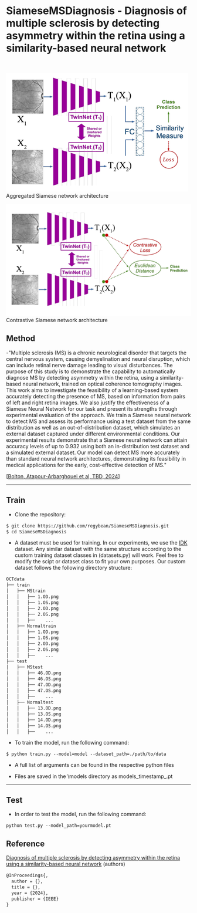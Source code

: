 # SiameseMSDiagnosis - Diagnosis of multiple sclerosis by detecting asymmetry within the retina using a similarity-based neural network

<br>

![Aggregated](https://github.com/regybean/SiameseMSDiagnosis/blob/main/imgs/aggregated_diagram.png)
Aggregated Siamese network architecture

![Contrastive](https://github.com/regybean/SiameseMSDiagnosis/blob/main/imgs/contrastive_diagram.png)
Contrastive Siamese network architecture

## Method

-"Multiple sclerosis (MS) is a chronic neurological disorder that targets the central nervous system, causing demyelination and neural disruption, which can include retinal nerve damage leading to visual disturbances. The purpose of this study is to demonstrate the capability to automatically diagnose MS by detecting asymmetry within the retina, using a similarity-based neural network, trained on optical coherence tomography images. This work aims to investigate the feasibility of a learning-based system accurately detecting the presence of MS, based on information from pairs of left and right retina images. We also justify the effectiveness of a Siamese Neural Network for our task and present its strengths through experimental evaluation of the approach. We train a Siamese neural network to detect MS and assess its performance using a test dataset from the same distribution as well as an out-of-distribution dataset, which simulates an external dataset captured under different environmental conditions. Our experimental results demonstrate that a Siamese neural network can attain accuracy levels of up to 0.932 using both an in-distribution test dataset and a simulated external dataset. Our model can detect MS more accurately than standard neural network architectures, demonstrating its feasibility in medical applications for the early, cost-effective detection of MS."

[[Bolton, Atapour-Arbarghouei et al, TBD, 2024]()]

---

## Train

* Clone the repository:

```
$ git clone https://github.com/regybean/SiameseMSDiagnosis.git
$ cd SiameseMSDiagnosis
```
* A dataset must be used for training. In our experiments, we use the [IDK]() dataset. Any similar dataset with the same structure according to the custom training dataset classes in (datasets.py) will work. Feel free to modify the scipt or dataset class to fit your own purposes. Our custom dataset follows the following directory structure:

```
OCTdata
├── train
│   ├── MStrain
│   │   ├── 1.OD.png
│   │   ├── 1.OS.png
│   │   ├── 2.OD.png
│   │   ├── 2.OS.png
│   │   ├──    ...
│   ├── Normaltrain
│   │   ├── 1.OD.png
│   │   ├── 1.OS.png
│   │   ├── 2.OD.png
│   │   ├── 2.OS.png
│   │   ├──    ...
├── test
│   ├── MStest
│   │   ├── 46.OD.png
│   │   ├── 46.OS.png
│   │   ├── 47.OD.png
│   │   ├── 47.OS.png
│   │   ├──    ...
│   ├── Normaltest
│   │   ├── 13.OD.png
│   │   ├── 13.OS.png
│   │   ├── 14.OD.png
│   │   ├── 14.OS.png
│   │   ├──    ...
```

* To train the model, run the following command:

```
$ python train.py --model=model --dataset_path=./path/to/data
```

* A full list of arguments can be found in the respective python files

* Files are saved in the \models directory as models_timestamp_.pt

---
## Test

* In order to test the model, run the following command:

```
python test.py --model_path=yourmodel.pt
```

## Reference
[Diagnosis of multiple sclerosis by detecting asymmetry within the retina using a similarity-based neural network]()
(authors)
```
@InProceedings{,
  author = {},
  title = {},
  year = {2024},
  publisher = {IEEE}
}
```



